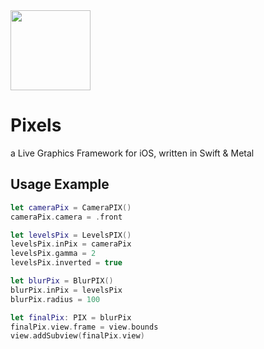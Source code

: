 <img src="https://github.com/anton-hexagons/Pixels/raw/master/Assets/pixels_logo_1k_bg.png" width="128"/>

# Pixels
a Live Graphics Framework for iOS, written in Swift & Metal

## Usage Example
~~~~swift
let cameraPix = CameraPIX()
cameraPix.camera = .front

let levelsPix = LevelsPIX()
levelsPix.inPix = cameraPix
levelsPix.gamma = 2
levelsPix.inverted = true

let blurPix = BlurPIX()
blurPix.inPix = levelsPix
blurPix.radius = 100

let finalPix: PIX = blurPix
finalPix.view.frame = view.bounds
view.addSubview(finalPix.view)
~~~~ 
